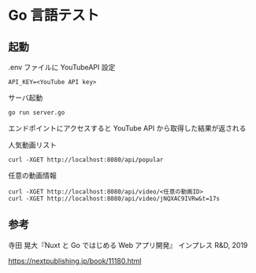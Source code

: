 # Go 言語テスト

## 起動

.env ファイルに YouTubeAPI 設定

```
API_KEY=<YouTube API key>
```

サーバ起動

```golang
go run server.go
```

エンドポイントにアクセスすると YouTube API から取得した結果が返される

人気動画リスト

```
curl -XGET http://localhost:8080/api/popular
```

任意の動画情報

```
curl -XGET http://localhost:8080/api/video/<任意の動画ID>
curl -XGET http://localhost:8080/api/video/jNQXAC9IVRw&t=17s
```

## 参考

寺田 晃大『Nuxt と Go ではじめる Web アプリ開発』 インプレス R&D, 2019

https://nextpublishing.jp/book/11180.html
